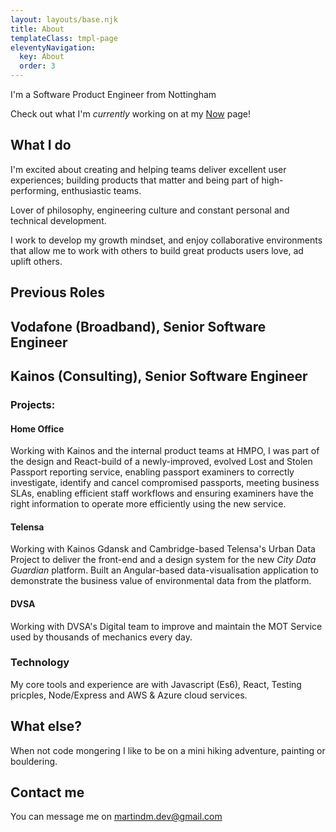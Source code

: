 ```yaml
---
layout: layouts/base.njk
title: About
templateClass: tmpl-page
eleventyNavigation:
  key: About
  order: 3
---
```


I'm a Software Product Engineer from Nottingham

Check out what I'm _currently_ working on at my [Now](/now) page!

## What I do

I'm excited about creating and helping teams deliver excellent user experiences; building products that matter and being part of high-performing, enthusiastic teams.

Lover of philosophy, engineering culture and constant personal and technical development.

I work to develop my growth mindset, and enjoy collaborative environments that allow me to work with others to build great products users love, ad uplift others.

## Previous Roles

## Vodafone (Broadband), Senior Software Engineer

## Kainos (Consulting), Senior Software Engineer

### Projects:

#### Home Office

Working with Kainos and the internal product teams at HMPO, I was part of the design and React-build of a newly-improved, evolved Lost and Stolen Passport reporting service, enabling passport examiners to correctly investigate, identify and cancel compromised passports, meeting business SLAs, enabling efficient staff workflows and ensuring examiners have the right information to operate more efficiently using the new service.

#### Telensa

Working with Kainos Gdansk and Cambridge-based Telensa's Urban Data Project to deliver the front-end and a design system for the new _City Data Guardian_ platform. Built an Angular-based data-visualisation application to demonstrate the business value of environmental data from the platform.

#### DVSA

Working with DVSA's Digital team to improve and maintain the MOT Service used by thousands of mechanics every day.

### Technology

My core tools and experience are with Javascript (Es6), React, Testing pricples, Node/Express and AWS & Azure cloud services.

## What else?

When not code mongering I like to be on a mini hiking adventure, painting or bouldering.

## Contact me

You can message me on [martindm.dev@gmail.com](mailto:martindm.dev@gmail.com)
